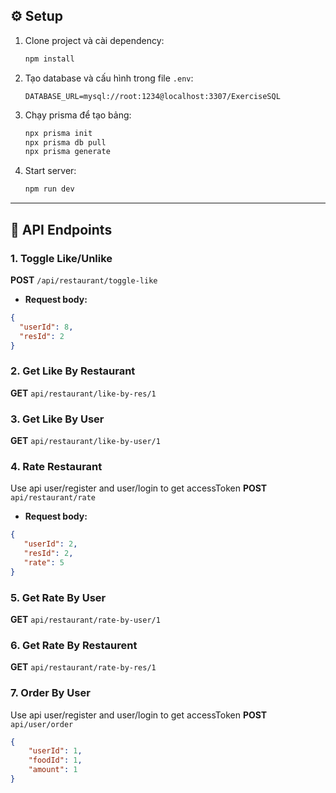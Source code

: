 
## ⚙️ Setup
1. Clone project và cài dependency:
   ```bash
   npm install
   ```
2. Tạo database và cấu hình trong file `.env`:
   ```env
   DATABASE_URL=mysql://root:1234@localhost:3307/ExerciseSQL
   ```
3. Chạy prisma để tạo bảng:
   ```bash
   npx prisma init
   npx prisma db pull
   npx prisma generate
   ```
4. Start server:
   ```bash
   npm run dev
   ```

---

## 📌 API Endpoints

### 1. Toggle Like/Unlike
**POST** `/api/restaurant/toggle-like`

- **Request body:**
```json
{
  "userId": 8,
  "resId": 2
}
```

### 2. Get Like By Restaurant
**GET** `api/restaurant/like-by-res/1`


### 3. Get Like By User
**GET** `api/restaurant/like-by-user/1`

### 4. Rate Restaurant
Use api user/register and user/login to get accessToken
**POST** `api/restaurant/rate`
- **Request body:**
```json
{
   "userId": 2,
   "resId": 2,
   "rate": 5
}
```

### 5. Get Rate By User
**GET** `api/restaurant/rate-by-user/1`

### 6. Get Rate By Restaurent
**GET** `api/restaurant/rate-by-res/1`

### 7. Order By User
Use api user/register and user/login to get accessToken
**POST** `api/user/order`
```json
{
    "userId": 1,
    "foodId": 1,
    "amount": 1
}
